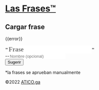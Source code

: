 # [Las Frases&trade;](/)

## Cargar frase
<style>
  .fr{font-size:larger;font-weight:bold;font-family:serif;border:none;}
</style>
<form method="POST">
  <div id="error">{{error}}</div>
  <p><span class="fr">"<input id="principal_input" class="fr" style="" type="text" name="frase" placeholder="Frase" />"</span><br />--<input style="border:none" type="text" name="nombre" placeholder="Nombre (opcional)" /><br /><input type="submit" value="Sugerir" /></p>
  <p>*la frases se aprueban manualmente</p>
</form>
<script>
  document.getElementById("principal_input").style = "width:100px";
  document.getElementById("principal_input").onkeypress = function(event) {
    var val = document.getElementById("principal_input").value;
    document.getElementById("principal_input").style = "width:" + (val.split("").length * 20).toString() + "px";
  }
</script>

&copy;2022 [ATICO.ga](https://atico.ga)